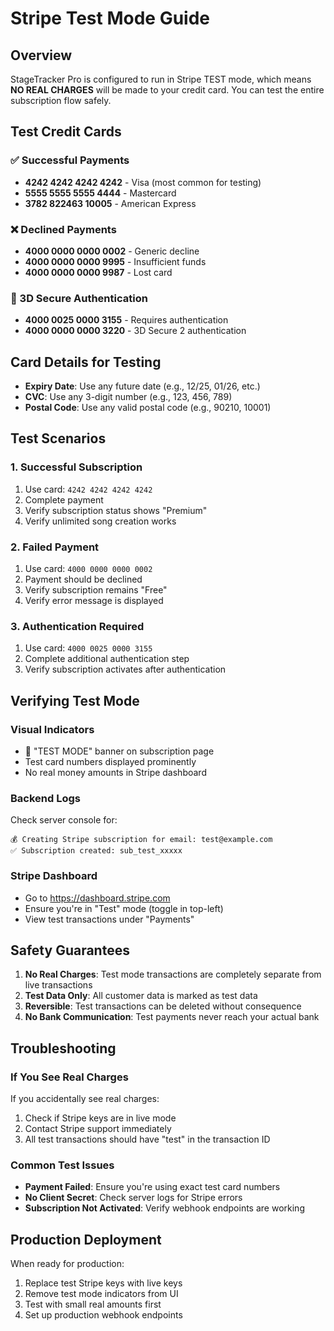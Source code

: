 # Stripe Test Mode Guide

## Overview
StageTracker Pro is configured to run in Stripe TEST mode, which means **NO REAL CHARGES** will be made to your credit card. You can test the entire subscription flow safely.

## Test Credit Cards

### ✅ Successful Payments
- **4242 4242 4242 4242** - Visa (most common for testing)
- **5555 5555 5555 4444** - Mastercard
- **3782 822463 10005** - American Express

### ❌ Declined Payments
- **4000 0000 0000 0002** - Generic decline
- **4000 0000 0000 9995** - Insufficient funds
- **4000 0000 0000 9987** - Lost card

### 🔐 3D Secure Authentication
- **4000 0025 0000 3155** - Requires authentication
- **4000 0000 0000 3220** - 3D Secure 2 authentication

## Card Details for Testing
- **Expiry Date**: Use any future date (e.g., 12/25, 01/26, etc.)
- **CVC**: Use any 3-digit number (e.g., 123, 456, 789)
- **Postal Code**: Use any valid postal code (e.g., 90210, 10001)

## Test Scenarios

### 1. Successful Subscription
1. Use card: `4242 4242 4242 4242`
2. Complete payment
3. Verify subscription status shows "Premium"
4. Verify unlimited song creation works

### 2. Failed Payment
1. Use card: `4000 0000 0000 0002`
2. Payment should be declined
3. Verify subscription remains "Free"
4. Verify error message is displayed

### 3. Authentication Required
1. Use card: `4000 0025 0000 3155`
2. Complete additional authentication step
3. Verify subscription activates after authentication

## Verifying Test Mode

### Visual Indicators
- 🧪 "TEST MODE" banner on subscription page
- Test card numbers displayed prominently
- No real money amounts in Stripe dashboard

### Backend Logs
Check server console for:
```
💰 Creating Stripe subscription for email: test@example.com
✅ Subscription created: sub_test_xxxxx
```

### Stripe Dashboard
- Go to https://dashboard.stripe.com
- Ensure you're in "Test" mode (toggle in top-left)
- View test transactions under "Payments"

## Safety Guarantees
1. **No Real Charges**: Test mode transactions are completely separate from live transactions
2. **Test Data Only**: All customer data is marked as test data
3. **Reversible**: Test transactions can be deleted without consequence
4. **No Bank Communication**: Test payments never reach your actual bank

## Troubleshooting

### If You See Real Charges
If you accidentally see real charges:
1. Check if Stripe keys are in live mode
2. Contact Stripe support immediately
3. All test transactions should have "test" in the transaction ID

### Common Test Issues
- **Payment Failed**: Ensure you're using exact test card numbers
- **No Client Secret**: Check server logs for Stripe errors
- **Subscription Not Activated**: Verify webhook endpoints are working

## Production Deployment
When ready for production:
1. Replace test Stripe keys with live keys
2. Remove test mode indicators from UI
3. Test with small real amounts first
4. Set up production webhook endpoints